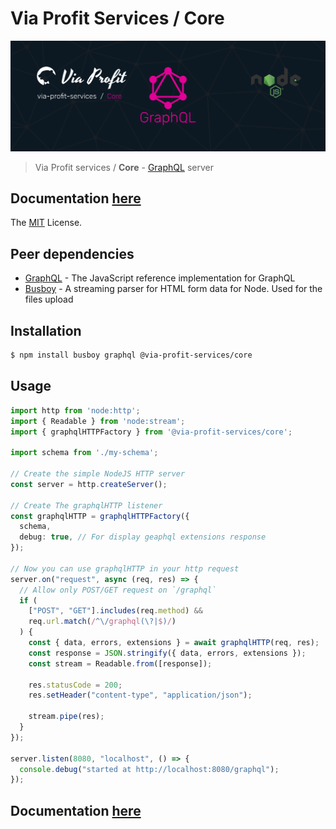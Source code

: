 # Via Profit Services / Core

![via-profit-services-cover](./assets/via-profit-services-cover.png)

> Via Profit services / **Core** - [GraphQL](https://graphql.org/) server

## Documentation [here](./docs/introduction.md)

The [MIT](./LICENSE) License.

## Peer dependencies

- [GraphQL](https://github.com/graphql/graphql-js) - The JavaScript reference implementation for GraphQL
- [Busboy](https://github.com/mscdex/busboy) - A streaming parser for HTML form data for Node. Used for the files upload

## Installation

```bash
$ npm install busboy graphql @via-profit-services/core
```

## Usage

```ts
import http from 'node:http';
import { Readable } from 'node:stream';
import { graphqlHTTPFactory } from '@via-profit-services/core';

import schema from './my-schema';

// Create the simple NodeJS HTTP server
const server = http.createServer();

// Create The graphqlHTTP listener
const graphqlHTTP = graphqlHTTPFactory({
  schema,
  debug: true, // For display geaphql extensions response
});

// Now you can use graphqlHTTP in your http request
server.on("request", async (req, res) => {
  // Allow only POST/GET request on `/graphql`
  if (
    ["POST", "GET"].includes(req.method) &&
    req.url.match(/^\/graphql(\?|$)/)
  ) {
    const { data, errors, extensions } = await graphqlHTTP(req, res);
    const response = JSON.stringify({ data, errors, extensions });
    const stream = Readable.from([response]);

    res.statusCode = 200;
    res.setHeader("content-type", "application/json");

    stream.pipe(res);
  }
});

server.listen(8080, "localhost", () => {
  console.debug("started at http://localhost:8080/graphql");
});
```

## Documentation [here](./docs/introduction.md)